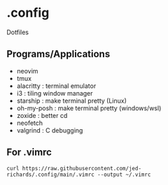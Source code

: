 # .config
Dotfiles

## Programs/Applications
- neovim
- tmux
- alacritty : terminal emulator
- i3 : tiling window manager
- starship : make terminal pretty (Linux)
- oh-my-posh : make terminal pretty (windows/wsl)
- zoxide : better cd 
- neofetch
- valgrind : C debugging

## For .vimrc
```
curl https://raw.githubusercontent.com/jed-richards/.config/main/.vimrc --output ~/.vimrc
```
